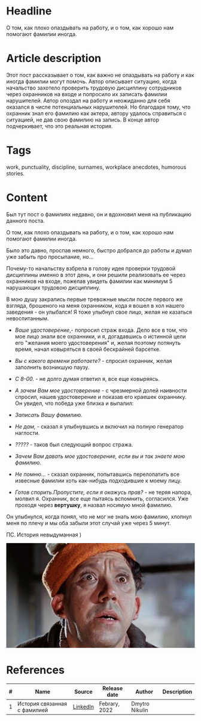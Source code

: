 # Headline
О том, как плохо опаздывать на работу, и о том, как хорошо нам помогают фамилии иногда.

# Article description
Этот пост рассказывает о том, как важно не опаздывать на работу и как иногда фамилии могут помочь.
Автор описывает ситуацию, когда начальство захотело проверить трудовую дисциплину сотрудников через охранников на входе и попросило их записать фамилии нарушителей. 
Автор опоздал на работу и неожиданно для себя оказался в числе потенциальных нарушителей. 
Но благодаря тому, что охранник знал его фамилию как актера, автору удалось справиться с ситуацией, не дав свою фамилию на запись.
В конце автор подчеркивает, что это реальная история. 

# Tags
work, punctuality, discipline, surnames, workplace anecdotes, humorous stories.

# Content
Был тут пост о фамилиях недавно, он и вдохновил меня на публикацию данного поста.

О том, как плохо опаздывать на работу, и о том, как хорошо нам помогают фамилии иногда.

Было это давно, проспав немного, быстро добрался до работы и думал уже забыть про просыпание, но...
 
Почему-то начальству взбрела в голову идея проверки трудовой дисциплины именно в этот день, и они решили реализовать ее через охранников на входе, пожелав увидеть фамилии как минимум 5 нарушающих трудовою дисциплину.
 
В мою душу закрались первые тревожные мысли после первого же взгляда, брошеного на меня охранником, кода я вошел в хол нашего заведения - он улыбался! Я тоже улыбнул свое лицо, желая не казаться невоспитанным.
 
- *Ваше удостоверение*,- попросил страж входа. Дело все в том, что мое лицо знали все охранники, и я, догадавшись о истинной цели его "желания моего удостоверения" и, желая поэтому потянуть время, начал ковыряться в своей бескрайней барсетке.
 
- *Вы с какого времени работаете?* - спросил охранник, желая заполнить возникшую паузу.
- *С 8-00.* - не долго думая ответил я, все еще ковыряясь.
 
- *А зачем Вам мое удостоверение* - с чрезмерной долей наивности спросил, нашев удостоверение и показав его краешек охраннику. Он увидел, что победа уже близка и выпалил:
- *Записать Вашу фамилию.*
 
- *Не дам,* - сказал я улыбнувшись и включил на полную генератор наглости.
- *?????* - таков был следующий вопрос стража.
 
- *Зачем Вам давать мое удостоверение, если вы и так знаете мою фамилию.*
- *Не помню...* - сказал охранник, попытавшись перелопатить все извесные фамилии хоть как-нибудь подходившие к моему лицу.
 
- *Готов спорить.Пропустите, если я окажусь прав?* - не теряя напора, молвил я. Охранник, все еще пытаясь вспомнить, согласился.
Уже проходя через **вертушку**, я назвал носимую мной фамилию.
 
Он улыбнулся, когда понял, что не мог не знать мою фамилию, хлопнул меня по плечу и мы оба забыли этот случай уже через 5 минут.

ПС. История невыдуманная )

<img src="./Images/YuriyNikulin.jpg" alt="Yuriy Nikulin" />

# References
| # | Name                 | Source                | Release date           |  Author                 | Description   |
| - | ---------------------|---------------------- |----------------------- | ----------------------- |:-------------:|
| 1 |История связанная с фамилией|[LinkedIn](https://www.linkedin.com/posts/dimanikulin_%D0%B1%D1%8B%D0%BB-%D1%82%D1%83%D1%82-%D0%BF%D0%BE%D1%81%D1%82-%D0%BE-%D1%84%D0%B0%D0%BC%D0%B8%D0%BB%D0%B8%D1%8F%D1%85-%D0%BD%D0%B5%D0%B4%D0%B0%D0%B2%D0%BD%D0%BE-https-activity-6899776405601611776-PJn7?utm_source=share&utm_medium=member_desktop)| Febrary, 2022 | Dmytro Nikulin||
